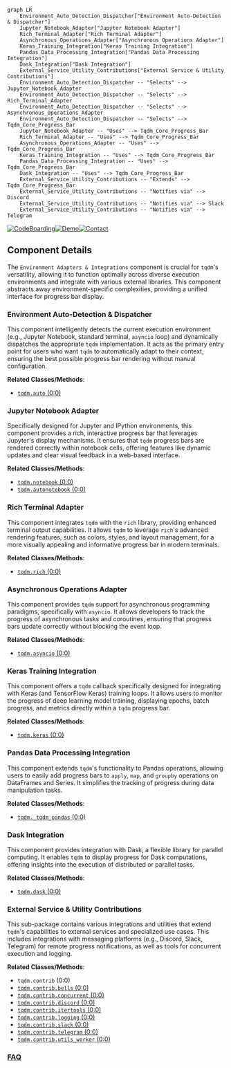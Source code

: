 ```mermaid
graph LR
    Environment_Auto_Detection_Dispatcher["Environment Auto-Detection & Dispatcher"]
    Jupyter_Notebook_Adapter["Jupyter Notebook Adapter"]
    Rich_Terminal_Adapter["Rich Terminal Adapter"]
    Asynchronous_Operations_Adapter["Asynchronous Operations Adapter"]
    Keras_Training_Integration["Keras Training Integration"]
    Pandas_Data_Processing_Integration["Pandas Data Processing Integration"]
    Dask_Integration["Dask Integration"]
    External_Service_Utility_Contributions["External Service & Utility Contributions"]
    Environment_Auto_Detection_Dispatcher -- "Selects" --> Jupyter_Notebook_Adapter
    Environment_Auto_Detection_Dispatcher -- "Selects" --> Rich_Terminal_Adapter
    Environment_Auto_Detection_Dispatcher -- "Selects" --> Asynchronous_Operations_Adapter
    Environment_Auto_Detection_Dispatcher -- "Selects" --> Tqdm_Core_Progress_Bar
    Jupyter_Notebook_Adapter -- "Uses" --> Tqdm_Core_Progress_Bar
    Rich_Terminal_Adapter -- "Uses" --> Tqdm_Core_Progress_Bar
    Asynchronous_Operations_Adapter -- "Uses" --> Tqdm_Core_Progress_Bar
    Keras_Training_Integration -- "Uses" --> Tqdm_Core_Progress_Bar
    Pandas_Data_Processing_Integration -- "Uses" --> Tqdm_Core_Progress_Bar
    Dask_Integration -- "Uses" --> Tqdm_Core_Progress_Bar
    External_Service_Utility_Contributions -- "Extends" --> Tqdm_Core_Progress_Bar
    External_Service_Utility_Contributions -- "Notifies via" --> Discord
    External_Service_Utility_Contributions -- "Notifies via" --> Slack
    External_Service_Utility_Contributions -- "Notifies via" --> Telegram
```
[![CodeBoarding](https://img.shields.io/badge/Generated%20by-CodeBoarding-9cf?style=flat-square)](https://github.com/CodeBoarding/CodeBoarding)[![Demo](https://img.shields.io/badge/Try%20our-Demo-blue?style=flat-square)](https://www.codeboarding.org/demo)[![Contact](https://img.shields.io/badge/Contact%20us%20-%20contact@codeboarding.org-lightgrey?style=flat-square)](mailto:contact@codeboarding.org)

## Component Details

The `Environment Adapters & Integrations` component is crucial for `tqdm`'s versatility, allowing it to function optimally across diverse execution environments and integrate with various external libraries. This component abstracts away environment-specific complexities, providing a unified interface for progress bar display.

### Environment Auto-Detection & Dispatcher
This component intelligently detects the current execution environment (e.g., Jupyter Notebook, standard terminal, `asyncio` loop) and dynamically dispatches the appropriate `tqdm` implementation. It acts as the primary entry point for users who want `tqdm` to automatically adapt to their context, ensuring the best possible progress bar rendering without manual configuration.


**Related Classes/Methods**:

- <a href="https://github.com/tqdm/tqdm/blob/master/tqdm/auto.py#L0-L0" target="_blank" rel="noopener noreferrer">`tqdm.auto` (0:0)</a>


### Jupyter Notebook Adapter
Specifically designed for Jupyter and IPython environments, this component provides a rich, interactive progress bar that leverages Jupyter's display mechanisms. It ensures that `tqdm` progress bars are rendered correctly within notebook cells, offering features like dynamic updates and clear visual feedback in a web-based interface.


**Related Classes/Methods**:

- <a href="https://github.com/tqdm/tqdm/blob/master/tqdm/notebook.py#L0-L0" target="_blank" rel="noopener noreferrer">`tqdm.notebook` (0:0)</a>
- <a href="https://github.com/tqdm/tqdm/blob/master/tqdm/autonotebook.py#L0-L0" target="_blank" rel="noopener noreferrer">`tqdm.autonotebook` (0:0)</a>


### Rich Terminal Adapter
This component integrates `tqdm` with the `rich` library, providing enhanced terminal output capabilities. It allows `tqdm` to leverage `rich`'s advanced rendering features, such as colors, styles, and layout management, for a more visually appealing and informative progress bar in modern terminals.


**Related Classes/Methods**:

- <a href="https://github.com/tqdm/tqdm/blob/master/tqdm/rich.py#L0-L0" target="_blank" rel="noopener noreferrer">`tqdm.rich` (0:0)</a>


### Asynchronous Operations Adapter
This component provides `tqdm` support for asynchronous programming paradigms, specifically with `asyncio`. It allows developers to track the progress of asynchronous tasks and coroutines, ensuring that progress bars update correctly without blocking the event loop.


**Related Classes/Methods**:

- <a href="https://github.com/tqdm/tqdm/blob/master/tqdm/asyncio.py#L0-L0" target="_blank" rel="noopener noreferrer">`tqdm.asyncio` (0:0)</a>


### Keras Training Integration
This component offers a `tqdm` callback specifically designed for integrating with Keras (and TensorFlow Keras) training loops. It allows users to monitor the progress of deep learning model training, displaying epochs, batch progress, and metrics directly within a `tqdm` progress bar.


**Related Classes/Methods**:

- <a href="https://github.com/tqdm/tqdm/blob/master/tqdm/keras.py#L0-L0" target="_blank" rel="noopener noreferrer">`tqdm.keras` (0:0)</a>


### Pandas Data Processing Integration
This component extends `tqdm`'s functionality to Pandas operations, allowing users to easily add progress bars to `apply`, `map`, and `groupby` operations on DataFrames and Series. It simplifies the tracking of progress during data manipulation tasks.


**Related Classes/Methods**:

- <a href="https://github.com/tqdm/tqdm/blob/master/tqdm/_tqdm_pandas.py#L0-L0" target="_blank" rel="noopener noreferrer">`tqdm._tqdm_pandas` (0:0)</a>


### Dask Integration
This component provides integration with Dask, a flexible library for parallel computing. It enables `tqdm` to display progress for Dask computations, offering insights into the execution of distributed or parallel tasks.


**Related Classes/Methods**:

- <a href="https://github.com/tqdm/tqdm/blob/master/tqdm/dask.py#L0-L0" target="_blank" rel="noopener noreferrer">`tqdm.dask` (0:0)</a>


### External Service & Utility Contributions
This sub-package contains various integrations and utilities that extend `tqdm`'s capabilities to external services and specialized use cases. This includes integrations with messaging platforms (e.g., Discord, Slack, Telegram) for remote progress notifications, as well as tools for concurrent execution and logging.


**Related Classes/Methods**:

- `tqdm.contrib` (0:0)
- <a href="https://github.com/tqdm/tqdm/blob/master/tqdm/contrib/bells.py#L0-L0" target="_blank" rel="noopener noreferrer">`tqdm.contrib.bells` (0:0)</a>
- <a href="https://github.com/tqdm/tqdm/blob/master/tqdm/contrib/concurrent.py#L0-L0" target="_blank" rel="noopener noreferrer">`tqdm.contrib.concurrent` (0:0)</a>
- <a href="https://github.com/tqdm/tqdm/blob/master/tqdm/contrib/discord.py#L0-L0" target="_blank" rel="noopener noreferrer">`tqdm.contrib.discord` (0:0)</a>
- <a href="https://github.com/tqdm/tqdm/blob/master/tqdm/contrib/itertools.py#L0-L0" target="_blank" rel="noopener noreferrer">`tqdm.contrib.itertools` (0:0)</a>
- <a href="https://github.com/tqdm/tqdm/blob/master/tqdm/contrib/logging.py#L0-L0" target="_blank" rel="noopener noreferrer">`tqdm.contrib.logging` (0:0)</a>
- <a href="https://github.com/tqdm/tqdm/blob/master/tqdm/contrib/slack.py#L0-L0" target="_blank" rel="noopener noreferrer">`tqdm.contrib.slack` (0:0)</a>
- <a href="https://github.com/tqdm/tqdm/blob/master/tqdm/contrib/telegram.py#L0-L0" target="_blank" rel="noopener noreferrer">`tqdm.contrib.telegram` (0:0)</a>
- <a href="https://github.com/tqdm/tqdm/blob/master/tqdm/contrib/utils_worker.py#L0-L0" target="_blank" rel="noopener noreferrer">`tqdm.contrib.utils_worker` (0:0)</a>




### [FAQ](https://github.com/CodeBoarding/GeneratedOnBoardings/tree/main?tab=readme-ov-file#faq)
